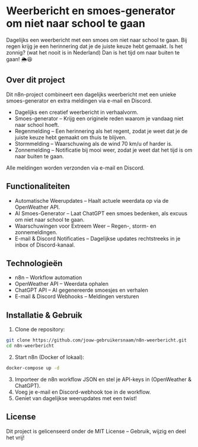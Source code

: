 # Weerbericht en smoes-generator om niet naar school te gaan
Dagelijks een weerbericht met een smoes om niet naar school te gaan. Bij regen krijg je een herinnering dat je de juiste keuze hebt gemaakt. Is het zonnig? (wat het nooit is in Nederland) Dan is het tijd om naar buiten te gaan! 🌦️😆

##  Over dit project
Dit n8n-project combineert een dagelijks weerbericht met een unieke smoes-generator en extra meldingen via e-mail en Discord.

- Dagelijks een creatief weerbericht in verhaalvorm.
- Smoes-generator – Krijg een originele reden waarom je vandaag niet naar school hoeft. 
- Regenmelding – Een herinnering als het regent, zodat je weet dat je de juiste keuze hebt gemaakt om thuis te blijven. 
- Stormmelding – Waarschuwing als de wind 70 km/u of harder is. 
- Zonnemelding – Notificatie bij mooi weer, zodat je weet dat het tijd is om naar buiten te gaan. 

Alle meldingen worden verzonden via e-mail en Discord. 

## Functionaliteiten
- Automatische Weerupdates – Haalt actuele weerdata op via de OpenWeather API. 
- AI Smoes-Generator – Laat ChatGPT een smoes bedenken, als excuus om niet naar school te gaan. 
- Waarschuwingen voor Extreem Weer – Regen-, storm- en zonnemeldingen. 
- E-mail & Discord Notificaties – Dagelijkse updates rechtstreeks in je inbox of Discord-kanaal. 

## Technologieën
- n8n – Workflow automation
- OpenWeather API – Weerdata ophalen
- ChatGPT API – AI gegenereerde smoesjes en verhalen
- E-mail & Discord Webhooks – Meldingen versturen

## Installatie & Gebruik
1. Clone de repository:
````bash
git clone https://github.com/jouw-gebruikersnaam/n8n-weerbericht.git
cd n8n-weerbericht
````
2. Start n8n (Docker of lokaal):
``` bash
docker-compose up -d
```
3. Importeer de n8n workflow JSON en stel je API-keys in (OpenWeather & ChatGPT).
4. Voeg je e-mail en Discord-webhook toe in de workflow.
5. Geniet van dagelijkse weerupdates met een twist!

## License
Dit project is gelicenseerd onder de MIT License – Gebruik, wijzig en deel het vrij!

